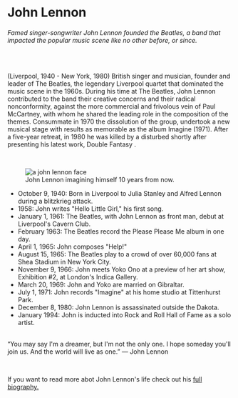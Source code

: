 <main id="main" class="text-center">
  <div class="container-fluid text-lol">
    <h1 id="title"> John Lennon </h1>
    <h6> Famed singer-songwriter John Lennon founded the Beatles, a band that impacted the popular music scene like no other before, or since.</h6><br>
  </div>
    <p>(Liverpool, 1940 - New York, 1980) British singer and musician, founder and leader of The Beatles, the legendary Liverpool quartet that dominated the music scene in the 1960s. During his time at The Beatles, John Lennon contributed to the band their creative concerns and their radical nonconformity, against the more commercial and frivolous vein of Paul McCartney, with whom he shared the leading role in the composition of the themes. Consummate in 1970 the dissolution of the group, undertook a new musical stage with results as memorable as the album Imagine (1971). After a five-year retreat, in 1980 he was killed by a disturbed shortly after presenting his latest work, Double Fantasy .</p><br>
  
    
  <div id="img-div">
    <figure id="img-caption">
    <img id="image" class="img-responsive" src="http://news.images.itv.com/image/file/908823/stream_img.jpg" alt="a john lennon face">
      <figcaption>
        John Lennon imagining himself 10 years from now.</figcaption>
    </figure>
  </div>
  <div class="container">
  <ul id="tribute-info">
    <li>October 9, 1940: Born in Liverpool to Julia Stanley and Alfred Lennon during a blitzkrieg attack.</li>
    <li>1958: John writes "Hello Little Girl," his first song.</li>
    <li>January 1, 1961: The Beatles, with John Lennon as front man, debut at Liverpool's Cavern Club.</li>
    <li>February 1963: The Beatles record the Please Please Me album in one day.</li>
    <li>April 1, 1965: John composes "Help!"</li>
    <li>August 15, 1965: The Beatles play to a crowd of over 60,000 fans at Shea Stadium in New York City.</li>
    <li>November 9, 1966: John meets Yoko Ono at a preview of her art show, Exhibition #2, at London's Indica Gallery.</li>
    <li>March 20, 1969: John and Yoko are married on Gibraltar.</li>
    <li>July 1, 1971: John records "Imagine" at his home studio at Tittenhurst Park.</li>
    <li>December 8, 1980: John Lennon is assassinated outside the Dakota.</li>
    <li>January 1994: John is inducted into Rock and Roll Hall of Fame as a solo artist.</li><br>
    </div>
    
    
   <p id="pac-facts">“You may say I'm a dreamer, but I'm not the only one. I hope someday you'll join us. And the world will live as one.” ― John Lennon</p><br>
   
   <p>If you want to read more abot John Lennon's life check out his <a id="tribute-link" target="_blank" href="https://www.biography.com/people/john-lennon-9379045"> full biography.</p></a>
    
    
</main>
  


  